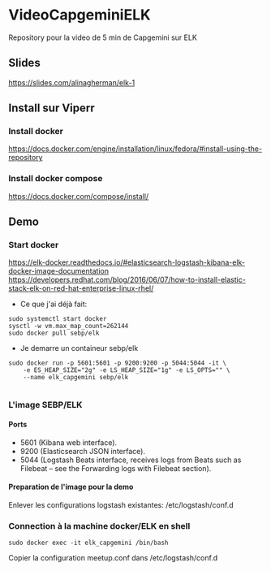 # VideoCapgeminiELK
Repository pour la video de 5 min de Capgemini sur ELK


## Slides
https://slides.com/alinagherman/elk-1

## Install sur Viperr
### Install docker
https://docs.docker.com/engine/installation/linux/fedora/#install-using-the-repository

### Install docker compose
https://docs.docker.com/compose/install/


## Demo


### Start docker
https://elk-docker.readthedocs.io/#elasticsearch-logstash-kibana-elk-docker-image-documentation 
https://developers.redhat.com/blog/2016/06/07/how-to-install-elastic-stack-elk-on-red-hat-enterprise-linux-rhel/ 

* Ce que j'ai déjà fait:
```
sudo systemctl start docker
sysctl -w vm.max_map_count=262144
sudo docker pull sebp/elk
```

* Je demarre un containeur sebp/elk
```
sudo docker run -p 5601:5601 -p 9200:9200 -p 5044:5044 -it \
    -e ES_HEAP_SIZE="2g" -e LS_HEAP_SIZE="1g" -e LS_OPTS="" \
    --name elk_capgemini sebp/elk
    
```

### L'image SEBP/ELK

#### Ports 
* 5601 (Kibana web interface).
* 9200 (Elasticsearch JSON interface).
* 5044 (Logstash Beats interface, receives logs from Beats such as Filebeat – see the Forwarding logs with Filebeat section).

#### Preparation de l'image pour la demo
Enlever les configurations logstash existantes: /etc/logstash/conf.d

### Connection à la machine docker/ELK en shell
```
sudo docker exec -it elk_capgemini /bin/bash
```
Copier la configuration meetup.conf dans /etc/logstash/conf.d


